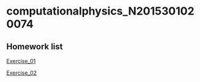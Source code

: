 # computationalphysics_N2015301020074
## Homework list
[Exercise_01](https://github.com/X-sc-fan/computationalphysics_N2015301020074/blob/master/print_my_name.py)

[Exercise_02](https://github.com/X-sc-fan/computationalphysics_N2015301020074/blob/master/moving.py)
